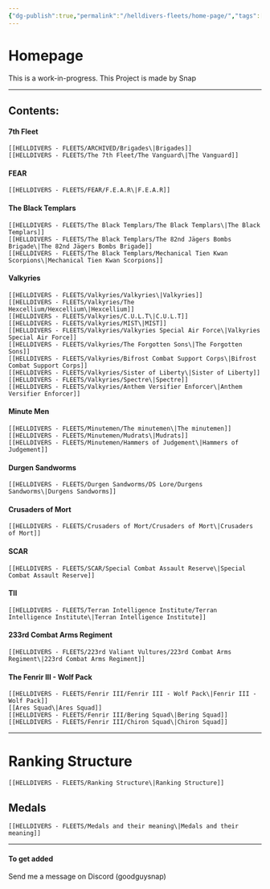 ```yaml
---
{"dg-publish":true,"permalink":"/helldivers-fleets/home-page/","tags":["gardenEntry"],"noteIcon":"","created":"2024-03-23T23:17:23.464+01:00","updated":"2024-04-13T18:34:23.917+02:00"}
---
```


# Homepage 


This is a work-in-progress.
This Project is made by Snap
- - - 
## Contents:

#### 7th Fleet
	[[HELLDIVERS - FLEETS/ARCHIVED/Brigades\|Brigades]]
	[[HELLDIVERS - FLEETS/The 7th Fleet/The Vanguard\|The Vanguard]]

#### FEAR
	[[HELLDIVERS - FLEETS/FEAR/F.E.A.R\|F.E.A.R]]

#### The Black Templars
	[[HELLDIVERS - FLEETS/The Black Templars/The Black Templars\|The Black Templars]]
	[[HELLDIVERS - FLEETS/The Black Templars/The 82nd Jägers Bombs Brigade\|The 82nd Jägers Bombs Brigade]]
	[[HELLDIVERS - FLEETS/The Black Templars/Mechanical Tien Kwan Scorpions\|Mechanical Tien Kwan Scorpions]]

#### Valkyries
	[[HELLDIVERS - FLEETS/Valkyries/Valkyries\|Valkyries]]
	[[HELLDIVERS - FLEETS/Valkyries/The Hexcellium/Hexcellium\|Hexcellium]]
	[[HELLDIVERS - FLEETS/Valkyries/C.U.L.T\|C.U.L.T]]
	[[HELLDIVERS - FLEETS/Valkyries/MIST\|MIST]]
	[[HELLDIVERS - FLEETS/Valkyries/Valkyries Special Air Force\|Valkyries Special Air Force]]
	[[HELLDIVERS - FLEETS/Valkyries/The Forgotten Sons\|The Forgotten Sons]]
	[[HELLDIVERS - FLEETS/Valkyries/Bifrost Combat Support Corps\|Bifrost Combat Support Corps]]
	[[HELLDIVERS - FLEETS/Valkyries/Sister of Liberty\|Sister of Liberty]]
	[[HELLDIVERS - FLEETS/Valkyries/Spectre\|Spectre]]
	[[HELLDIVERS - FLEETS/Valkyries/Anthem Versifier Enforcer\|Anthem Versifier Enforcer]]

#### Minute Men
	[[HELLDIVERS - FLEETS/Minutemen/The minutemen\|The minutemen]]
	[[HELLDIVERS - FLEETS/Minutemen/Mudrats\|Mudrats]]
	[[HELLDIVERS - FLEETS/Minutemen/Hammers of Judgement\|Hammers of Judgement]]

#### Durgen Sandworms
	[[HELLDIVERS - FLEETS/Durgen Sandworms/DS Lore/Durgens Sandworms\|Durgens Sandworms]]

#### Crusaders of Mort
	[[HELLDIVERS - FLEETS/Crusaders of Mort/Crusaders of Mort\|Crusaders of Mort]]

#### SCAR
	[[HELLDIVERS - FLEETS/SCAR/Special Combat Assault Reserve\|Special Combat Assault Reserve]]

#### TII
	[[HELLDIVERS - FLEETS/Terran Intelligence Institute/Terran Intelligence Institute\|Terran Intelligence Institute]]

#### 233rd Combat Arms Regiment
	[[HELLDIVERS - FLEETS/223rd Valiant Vultures/223rd Combat Arms Regiment\|223rd Combat Arms Regiment]]

#### The Fenrir III - Wolf Pack
	[[HELLDIVERS - FLEETS/Fenrir III/Fenrir III - Wolf Pack\|Fenrir III - Wolf Pack]]
	[[Ares Squad\|Ares Squad]]
	[[HELLDIVERS - FLEETS/Fenrir III/Bering Squad\|Bering Squad]]
	[[HELLDIVERS - FLEETS/Fenrir III/Chiron Squad\|Chiron Squad]]

- - - 

# Ranking Structure
	[[HELLDIVERS - FLEETS/Ranking Structure\|Ranking Structure]]

## Medals
	[[HELLDIVERS - FLEETS/Medals and their meaning\|Medals and their meaning]]

- - -
#### To get added
Send me a message on Discord (goodguysnap)
